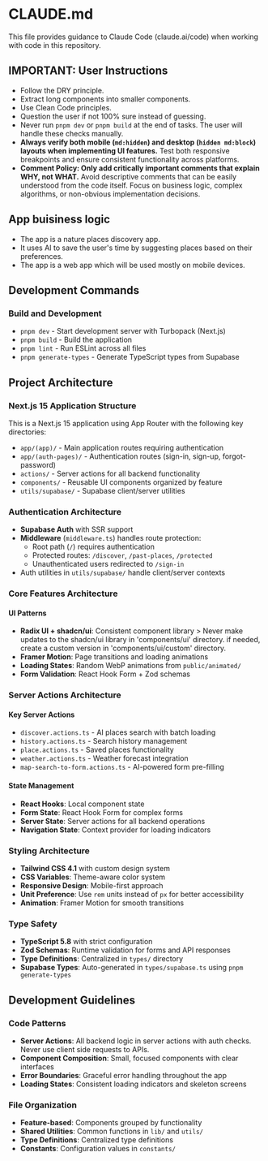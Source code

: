 # CLAUDE.md

This file provides guidance to Claude Code (claude.ai/code) when working with code in this repository.

## IMPORTANT: User Instructions

- Follow the DRY principle.
- Extract long components into smaller components.
- Use Clean Code principles.
- Question the user if not 100% sure instead of guessing.
- Never run `pnpm dev` or `pnpm build` at the end of tasks. The user will handle these checks manually.
- **Always verify both mobile (`md:hidden`) and desktop (`hidden md:block`) layouts when implementing UI features.** Test both responsive breakpoints and ensure consistent functionality across platforms.
- **Comment Policy: Only add critically important comments that explain WHY, not WHAT.** Avoid descriptive comments that can be easily understood from the code itself. Focus on business logic, complex algorithms, or non-obvious implementation decisions.

## App buisiness logic

- The app is a nature places discovery app.
- It uses AI to save the user's time by suggesting places based on their preferences.
- The app is a web app which will be used mostly on mobile devices.

## Development Commands

### Build and Development

- `pnpm dev` - Start development server with Turbopack (Next.js)
- `pnpm build` - Build the application
- `pnpm lint` - Run ESLint across all files
- `pnpm generate-types` - Generate TypeScript types from Supabase

## Project Architecture

### Next.js 15 Application Structure

This is a Next.js 15 application using App Router with the following key directories:

- `app/(app)/` - Main application routes requiring authentication
- `app/(auth-pages)/` - Authentication routes (sign-in, sign-up, forgot-password)
- `actions/` - Server actions for all backend functionality
- `components/` - Reusable UI components organized by feature
- `utils/supabase/` - Supabase client/server utilities

### Authentication Architecture

- **Supabase Auth** with SSR support
- **Middleware** (`middleware.ts`) handles route protection:
  - Root path (`/`) requires authentication
  - Protected routes: `/discover`, `/past-places`, `/protected`
  - Unauthenticated users redirected to `/sign-in`
- Auth utilities in `utils/supabase/` handle client/server contexts

### Core Features Architecture

#### UI Patterns

- **Radix UI + shadcn/ui**: Consistent component library > Never make updates to the shadcn/ui library in 'components/ui' directory. if needed, create a custom version in 'components/ui/custom' directory.
- **Framer Motion**: Page transitions and loading animations
- **Loading States**: Random WebP animations from `public/animated/`
- **Form Validation**: React Hook Form + Zod schemas

### Server Actions Architecture

#### Key Server Actions

- `discover.actions.ts` - AI places search with batch loading
- `history.actions.ts` - Search history management
- `place.actions.ts` - Saved places functionality
- `weather.actions.ts` - Weather forecast integration
- `map-search-to-form.actions.ts` - AI-powered form pre-filling

#### State Management

- **React Hooks**: Local component state
- **Form State**: React Hook Form for complex forms
- **Server State**: Server actions for all backend operations
- **Navigation State**: Context provider for loading indicators

### Styling Architecture

- **Tailwind CSS 4.1** with custom design system
- **CSS Variables**: Theme-aware color system
- **Responsive Design**: Mobile-first approach
- **Unit Preference**: Use `rem` units instead of `px` for better accessibility
- **Animation**: Framer Motion for smooth transitions

### Type Safety

- **TypeScript 5.8** with strict configuration
- **Zod Schemas**: Runtime validation for forms and API responses
- **Type Definitions**: Centralized in `types/` directory
- **Supabase Types**: Auto-generated in `types/supabase.ts` using `pnpm generate-types`

## Development Guidelines

### Code Patterns

- **Server Actions**: All backend logic in server actions with auth checks. Never use client side requests to APIs.
- **Component Composition**: Small, focused components with clear interfaces
- **Error Boundaries**: Graceful error handling throughout the app
- **Loading States**: Consistent loading indicators and skeleton screens

### File Organization

- **Feature-based**: Components grouped by functionality
- **Shared Utilities**: Common functions in `lib/` and `utils/`
- **Type Definitions**: Centralized type definitions
- **Constants**: Configuration values in `constants/`
